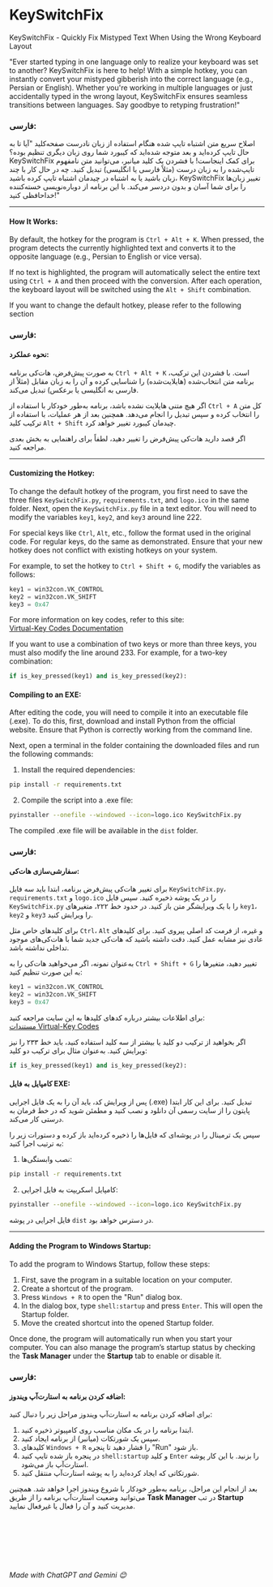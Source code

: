 # KeySwitchFix
KeySwitchFix - Quickly Fix Mistyped Text When Using the Wrong Keyboard Layout

"Ever started typing in one language only to realize your keyboard was set to another? KeySwitchFix is here to help! With a simple hotkey, you can instantly convert your mistyped gibberish into the correct language (e.g., Persian or English). Whether you're working in multiple languages or just accidentally typed in the wrong layout, KeySwitchFix ensures seamless transitions between languages. Say goodbye to retyping frustration!"

### فارسی:
اصلاح سریع متن اشتباه تایپ شده هنگام استفاده از زبان نادرست صفحه‌کلید
"آیا تا به حال تایپ کرده‌اید و بعد متوجه شده‌اید که کیبورد شما روی زبان دیگری تنظیم بوده؟ KeySwitchFix برای کمک اینجاست! با فشردن یک کلید میانبر، می‌توانید متن نامفهوم تایپ‌شده را به زبان درست (مثلاً فارسی یا انگلیسی) تبدیل کنید. چه در حال کار با چند زبان باشید یا به اشتباه در چیدمان اشتباه تایپ کرده باشید، KeySwitchFix تغییر زبان‌ها را برای شما آسان و بدون دردسر می‌کند. با این برنامه از دوباره‌نویسی خسته‌کننده خداحافظی کنید!"

---

#### How It Works:
By default, the hotkey for the program is `Ctrl + Alt + K`. When pressed, the program detects the currently highlighted text and converts it to the opposite language (e.g., Persian to English or vice versa). 

If no text is highlighted, the program will automatically select the entire text using `Ctrl + A` and then proceed with the conversion. After each operation, the keyboard layout will be switched using the `Alt + Shift` combination.

If you want to change the default hotkey, please refer to the following section



### فارسی:

#### نحوه عملکرد:
به صورت پیش‌فرض، هات‌کی برنامه `Ctrl + Alt + K` است. با فشردن این ترکیب، برنامه متن انتخاب‌شده (هایلایت‌شده) را شناسایی کرده و آن را به زبان مقابل (مثلاً از فارسی به انگلیسی یا برعکس) تبدیل می‌کند.

اگر هیچ متنی هایلایت نشده باشد، برنامه به‌طور خودکار با استفاده از `Ctrl + A` کل متن را انتخاب کرده و سپس تبدیل را انجام می‌دهد. همچنین بعد از هر عملیات، با استفاده از ترکیب کلید `Alt + Shift` چیدمان کیبورد تغییر خواهد کرد.

اگر قصد دارید هات‌کی پیش‌فرض را تغییر دهید، لطفاً برای راهنمایی به بخش بعدی مراجعه کنید.

---


#### Customizing the Hotkey:
To change the default hotkey of the program, you first need to save the three files `KeySwitchFix.py`, `requirements.txt`, and `logo.ico` in the same folder. Next, open the `KeySwitchFix.py` file in a text editor. You will need to modify the variables `key1`, `key2`, and `key3` around line 222.

For special keys like `Ctrl`, `Alt`, etc., follow the format used in the original code. For regular keys, do the same as demonstrated. Ensure that your new hotkey does not conflict with existing hotkeys on your system. 

For example, to set the hotkey to `Ctrl + Shift + G`, modify the variables as follows:
```python
key1 = win32con.VK_CONTROL
key2 = win32con.VK_SHIFT
key3 = 0x47
```

For more information on key codes, refer to this site:  
[Virtual-Key Codes Documentation](https://learn.microsoft.com/en-us/windows/win32/inputdev/virtual-key-codes)

If you want to use a combination of two keys or more than three keys, you must also modify the line around 233. For example, for a two-key combination:
```python
if is_key_pressed(key1) and is_key_pressed(key2):
```


#### Compiling to an EXE:
After editing the code, you will need to compile it into an executable file (.exe). To do this, first, download and install Python from the official website. Ensure that Python is correctly working from the command line.

Next, open a terminal in the folder containing the downloaded files and run the following commands:

1. Install the required dependencies:
```bash
pip install -r requirements.txt
```

2. Compile the script into a .exe file:
```bash
pyinstaller --onefile --windowed --icon=logo.ico KeySwitchFix.py
```

The compiled .exe file will be available in the `dist` folder.



### فارسی:

#### سفارشی‌سازی هات‌کی:
برای تغییر هات‌کی پیش‌فرض برنامه، ابتدا باید سه فایل `KeySwitchFix.py`، `requirements.txt` و `logo.ico` را در یک پوشه ذخیره کنید. سپس فایل `KeySwitchFix.py` را با یک ویرایشگر متن باز کنید. در حدود خط ۲۲۲، متغیرهای `key1`، `key2` و `key3` را ویرایش کنید.

برای کلیدهای خاص مثل `Ctrl`، `Alt` و غیره، از فرمت کد اصلی پیروی کنید. برای کلیدهای عادی نیز مشابه عمل کنید. دقت داشته باشید که هات‌کی جدید شما با هات‌کی‌های موجود تداخلی نداشته باشد.

به‌عنوان نمونه، اگر می‌خواهید هات‌کی را به `Ctrl + Shift + G` تغییر دهید، متغیرها را به این صورت تنظیم کنید:
```python
key1 = win32con.VK_CONTROL
key2 = win32con.VK_SHIFT
key3 = 0x47
```

برای اطلاعات بیشتر درباره کدهای کلیدها به این سایت مراجعه کنید:  
[مستندات Virtual-Key Codes](https://learn.microsoft.com/en-us/windows/win32/inputdev/virtual-key-codes)

اگر بخواهید از ترکیب دو کلید یا بیشتر از سه کلید استفاده کنید، باید خط ۲۳۳ را نیز ویرایش کنید. به‌عنوان مثال برای ترکیب دو کلید:
```python
if is_key_pressed(key1) and is_key_pressed(key2):
```



#### کامپایل به فایل EXE:
پس از ویرایش کد، باید آن را به یک فایل اجرایی (.exe) تبدیل کنید. برای این کار ابتدا پایتون را از سایت رسمی آن دانلود و نصب کنید و مطمئن شوید که در خط فرمان به درستی کار می‌کند.

سپس یک ترمینال را در پوشه‌ای که فایل‌ها را ذخیره کرده‌اید باز کرده و دستورات زیر را به ترتیب اجرا کنید:

1. نصب وابستگی‌ها:
```bash
pip install -r requirements.txt
```

2. کامپایل اسکریپت به فایل اجرایی:
```bash
pyinstaller --onefile --windowed --icon=logo.ico KeySwitchFix.py
```

فایل اجرایی در پوشه `dist` در دسترس خواهد بود.

---

#### Adding the Program to Windows Startup:
To add the program to Windows Startup, follow these steps:

1. First, save the program in a suitable location on your computer.
2. Create a shortcut of the program.
3. Press `Windows + R` to open the "Run" dialog box.
4. In the dialog box, type `shell:startup` and press `Enter`. This will open the Startup folder.
5. Move the created shortcut into the opened Startup folder.

Once done, the program will automatically run when you start your computer. You can also manage the program’s startup status by checking the **Task Manager** under the **Startup** tab to enable or disable it.



### فارسی:

#### اضافه کردن برنامه به استارت‌آپ ویندوز:
برای اضافه کردن برنامه به استارت‌آپ ویندوز مراحل زیر را دنبال کنید:

1. ابتدا برنامه را در یک مکان مناسب روی کامپیوتر ذخیره کنید.
2. سپس یک شورتکات (میانبر) از برنامه ایجاد کنید.
3. کلیدهای `Windows + R` را فشار دهید تا پنجره "Run" باز شود.
4. در پنجره باز شده تایپ کنید `shell:startup` و کلید `Enter` را بزنید. با این کار پوشه استارت‌آپ باز می‌شود.
5. شورتکاتی که ایجاد کرده‌اید را به پوشه استارت‌آپ منتقل کنید.

بعد از انجام این مراحل، برنامه به‌طور خودکار با شروع ویندوز اجرا خواهد شد. همچنین می‌توانید وضعیت استارت‌آپ برنامه را از طریق **Task Manager** در تب **Startup** مدیریت کنید و آن را فعال یا غیرفعال نمایید.

<br><br><br><br><br>
###### Made with ChatGPT and Gemini 😊
